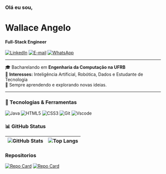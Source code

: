 ### Olá eu sou,
# Wallace Angelo
#### Full-Stack Engineer

[![LinkedIn](https://img.shields.io/badge/LinkedIn-0077B5?style=for-the-badge&logo=linkedin&logoColor=white)](https://www.linkedin.com/in/wallaceangelo/) 
[![E-mail](https://img.shields.io/badge/-Email-000?style=for-the-badge&logo=microsoft-outlook&logoColor=007BFF)](mailto:wallaceangelo@hotmail.com)
[![WhatsApp](https://img.shields.io/badge/WhatsApp-25D366?style=for-the-badge&logo=whatsapp&logoColor=white)](https://wa.me/5575998373856)

---

🎓 Bacharelando em **Engenharia da Computação na UFRB**  
🧠 **Interesses:** Inteligência Artificial, Robótica, Dados e Estudante de Tecnologia  
🚀 Sempre aprendendo e explorando novas ideias.

---
### 🧰 Tecnologias & Ferramentas
![Java](https://img.shields.io/badge/java-%23ED8B00.svg?style=for-the-badge&logo=openjdk&logoColor=white)
![HTML5](https://img.shields.io/badge/HTML5-E34F26?style=for-the-badge&logo=html5&logoColor=white)
![CSS3](https://img.shields.io/badge/CSS3-1572B6?style=for-the-badge&logo=css3&logoColor=white)
![Git](https://img.shields.io/badge/GIT-E44C30?style=for-the-badge&logo=git&logoColor=white)
![Vscode](https://img.shields.io/badge/Vscode-007ACC?style=for-the-badge&logo=visual-studio-code&logoColor=white)

### 📊 GitHub Status

| ![GitHub Stats](https://github-readme-stats.vercel.app/api?username=WallaceAngelo12&theme=transparent&bg_color=000&border_color=29903b&show_icons=true&icon_color=29903b&title_color=29903b&text_color=FFF) | ![Top Langs](https://github-readme-stats.vercel.app/api/top-langs/?username=WallaceAngelo12&layout=compact&bg_color=000&border_color=29903b&title_color=29903b&text_color=FFF) |
| --- | --- |

###  Repositorios
[![Repo Card](https://github-readme-stats.vercel.app/api/pin/?username=WallaceAngelo12&repo=dio-trilha-java-basico&bg_color=000&border_color=29903b&show_icons=true&icon_color=29903b&title_color=FFF&text_color=FFF)](https://github.com/WallaceAngelo12/dio-trilha-java-basico)
[![Repo Card](https://github-readme-stats.vercel.app/api/pin/?username=WallaceAngelo12&repo=bikcraft-origamid&bg_color=000&border_color=29903b&show_icons=true&icon_color=29903b&title_color=FFF&text_color=FFF)](https://github.com/WallaceAngelo12/bikcraft-origamid)
